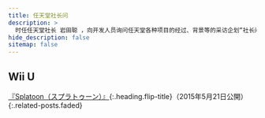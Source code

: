 ```yaml
---
title: 任天堂社长问
description: >
  时任任天堂社长 岩田聪 ，向开发人员询问任天堂各种项目的经过、背景等的采访企划“社长问”的链接集。
hide_description: false
sitemap: false
---
```



## Wii U

[『Splatoon（スプラトゥーン）』]{:.heading.flip-title}（2015年5月21日公開）
{:.related-posts.faded}

[『Splatoon（スプラトゥーン）』]: jp/WiiU/agmj/vol1/2015-05-21-【1】はじめは豆腐.md

